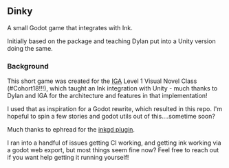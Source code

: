 ## Dinky

A small Godot game that integrates with Ink.

Initially based on the package and teaching Dylan put into a Unity version doing the same.

### Background

This short game was created for the [IGA](https://indiegameacademy.itch.io/)
Level 1 Visual Novel Class (#Cohort18!!!), which taught an Ink integration with
Unity - much thanks to Dylan and IGA for the architecture and features in that
implementation!

I used that as inspiration for a Godot rewrite, which resulted in this repo.
I'm hopeful to spin a few stories and godot utils out of this....sometime soon?

Much thanks to ephread for the [inkgd plugin](https://github.com/ephread/inkgd).

I ran into a handful of issues getting CI working, and getting ink working via a
godot web export, but most things seem fine now? Feel free to reach out if you
want help getting it running yourself!
